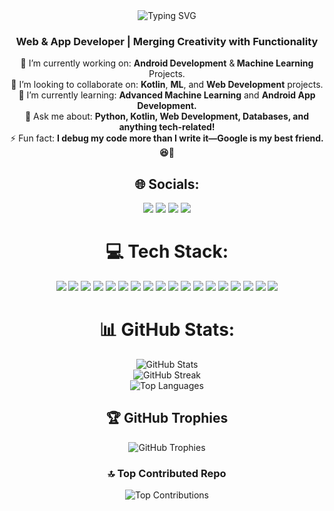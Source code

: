 <div align="center">
  <img src="https://readme-typing-svg.herokuapp.com?font=Caveat&weight=700&size=40&pause=2&speed=20&color=F7F7F7&background=30AADD00&center=true&vCenter=true&random=false&width=1080&height=250&lines=Hello!%F0%9F%91%8B;I'm+Pradeep;Welcome+To+My+GitHub!%F0%9F%98%8A" alt="Typing SVG" />

</div>

<h3 align=center> Web & App Developer | Merging Creativity with Functionality</h3>
<div align = center>
🔭 I’m currently working on: <strong>Android Development</strong> &<strong> Machine Learning</strong> Projects.<br>
👯 I’m looking to collaborate on: <strong>Kotlin</strong>, <strong>ML</strong>, and <strong>Web Development</strong> projects.<br>
🌱 I’m currently learning: <strong>Advanced Machine Learning</strong> and <strong>Android App Development.</strong><br>
💬 Ask me about: <strong>Python, Kotlin, Web Development, Databases, and anything tech-related!</strong><br>
⚡ Fun fact: <strong>I debug my code more than I write it—Google is my best friend. 😆🔧</strong>

## 🌐 Socials:
<p align="center">
  <a href="https://instagram.com/_.gowthammmmm"><img src="https://img.shields.io/badge/Instagram-%23E4405F.svg?logo=Instagram&logoColor=white"></a>
  <a href="https://linkedin.com/in/gplgowthamchand"><img src="https://img.shields.io/badge/LinkedIn-%230077B5.svg?logo=linkedin&logoColor=white"></a>
  <a href="mailto:gpl.gowthamchand@gmail.com"><img src="https://img.shields.io/badge/Email-D14836?logo=gmail&logoColor=white"></a>
  <a href="https://discordapp.com/users/_.gowthammm"><img src="https://img.shields.io/badge/Discord-purple?logo=discord&logoColor=white"></a>

</p>

# 💻 Tech Stack:
<p align="center">
    <img src="https://img.shields.io/badge/kotlin-%237F52FF.svg?style=flat&logo=kotlin&logoColor=white">
    <img src="https://img.shields.io/badge/python-3670A0?style=flat&logo=python&logoColor=ffdd54">
    <img src="https://img.shields.io/badge/c-%2300599C.svg?style=flat&logo=c&logoColor=white">

  <img src="https://img.shields.io/badge/html5-%23E34F26.svg?style=flat&logo=html5&logoColor=white">
  <img src="https://img.shields.io/badge/javascript-%23323330.svg?style=flat&logo=javascript&logoColor=%23F7DF1E">
  <img src="https://img.shields.io/badge/css3-%231572B6.svg?style=flat&logo=css3&logoColor=white">

  <img src="https://img.shields.io/badge/numpy-%23013243.svg?style=flat&logo=numpy&logoColor=white">
  <img src="https://img.shields.io/badge/pandas-%23150458.svg?style=flat&logo=pandas&logoColor=white">
  
  <img src="https://img.shields.io/badge/mysql-4479A1.svg?style=flat&logo=mysql&logoColor=white">
  <img src="https://img.shields.io/badge/git-%23F05033.svg?style=flat&logo=git&logoColor=white">
  <img src="https://img.shields.io/badge/github-%23121011.svg?style=flat&logo=github&logoColor=white">
  <img src="https://img.shields.io/badge/postman-FF6C37?style=flat&logo=postman&logoColor=white">
  <img src="https://img.shields.io/badge/Portfolio-%23000000.svg?style=flat&logo=firefox&logoColor=#FF7139">

 <img src="https://img.shields.io/badge/steam-%23000000.svg?style=flat&logo=steam&logoColor=white">
<img src="https://img.shields.io/badge/riotgames-D32936.svg?style=flat&logo=riotgames&logoColor=white">
<img src="https://img.shields.io/badge/epicgames-%23313131.svg?style=flat&logo=epicgames&logoColor=white">
<img src="https://img.shields.io/badge/ea-%23000000.svg?style=flat&logo=ea&logoColor=white">

  <img src="https://img.shields.io/badge/Canva-%2300C4CC.svg?style=flat&logo=Canva&logoColor=white">
</p>

# 📊 GitHub Stats:
<p align="center">
  <img src="https://github-readme-stats.vercel.app/api?username=gpl-gowthamchand&theme=gotham&hide_border=true&include_all_commits=true&count_private=false" alt="GitHub Stats">
  <br>
  <img src="https://github-readme-streak-stats.herokuapp.com/?user=gpl-gowthamchand&theme=gotham&hide_border=true" alt="GitHub Streak">
  <br>
  <img src="https://github-readme-stats.vercel.app/api/top-langs/?username=gpl-gowthamchand&theme=gotham&hide_border=true&include_all_commits=true&count_private=false&layout=compact" alt="Top Languages">
</p>

## 🏆 GitHub Trophies
<p align="center">
  <img src="https://github-profile-trophy.vercel.app/?username=gpl-gowthamchand&theme=gotham&no-frame=true&no-bg=true&margin-w=4" alt="GitHub Trophies">
</p>

### 🔝 Top Contributed Repo
<p align="center">
  <img src="https://github-contributor-stats.vercel.app/api?username=gpl-gowthamchand&limit=5&theme=dark&combine_all_yearly_contributions=true" alt="Top Contributions">
</p>

<!-- Proudly created with GPRM ( https://gprm.itsvg.in ) -->

